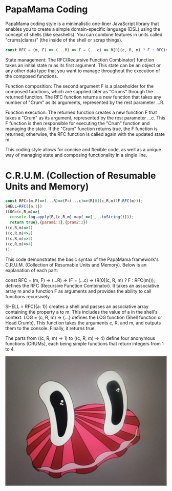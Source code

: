 # PapaMama Coding

PapaMama coding style is a minimalistic one-liner JavaScript library that enables you to create a simple domain-specific language (DSL) using the concept of shells (like seashells). You can combine features in units called "crums(clams)" (the inside of the shell or scrap things).

```javascript
const RFC = (m, F) => (...R) => F = (...c) => R[0](c, R, m) ? F : RFC(m);
```

State management: The RFC(Recursive Function Combinator) function takes an initial state m as its first argument. This state can be an object or any other data type that you want to manage throughout the execution of the composed functions.

Function composition: The second argument F is a placeholder for the composed functions, which are supplied later as "Crums" through the returned function. The RFC function returns a new function that takes any number of "Crum" as its arguments, represented by the rest parameter ...R.

Function execution: The returned function creates a new function F that takes a "Crum" as its argument, represented by the rest parameter ...c. This F function is then responsible for executing the "Crum" function and managing the state. If the "Crum" function returns true, the F function is returned; otherwise, the RFC function is called again with the updated state m.

This coding style allows for concise and flexible code, as well as a unique way of managing state and composing functionality in a single line. 


# C.R.U.M. (Collection of Resumable Units and Memory)
```javascript
const RFC=(m,F)=>(...R)=>(F=(...c)=>(R[0](c,R,m)?F:RFC(m)));
SHELL=RFC({a:1})
(LOG=(c,R,m)=>{
  console.log.apply(R,[c,R,m].map(_=>[_,_.toString()]));
  return true},{param1:1},{pram2:2})
((c,R,m)=>1)
((c,R,m)=>2)
((c,R,m)=>3)
((c,R,m)=>4)
();
```


This code demonstrates the basic syntax of the PapaMama framework's C.R.U.M. (Collection of Resumable Units and Memory). Below is an explanation of each part:

const RFC = (m, F) => (...R) => (F = (...c) => (R[0](c, R, m) ? F : RFC(m))); defines the RFC (Recursive Function Combinator). It takes an associative array m and a function F as arguments and provides the ability to call functions recursively.

SHELL = RFC({a: 1}) creates a shell and passes an associative array containing the property a to m. This includes the value of a in the shell's context.
LOG = (c, R, m) => {...} defines the LOG function (Shell function or Head Crumb). This function takes the arguments c, R, and m, and outputs them to the console. Finally, it returns true.

The parts from ((c, R, m) => 1) to ((c, R, m) => 4) define four anonymous functions (CRUMs), each being simple functions that return integers from 1 to 4.



![papamamalogo](https://github.com/setapolo/RFC/blob/main/Screen%20Shot%202023-04-30%20at%2014.02.13.png "logo")
